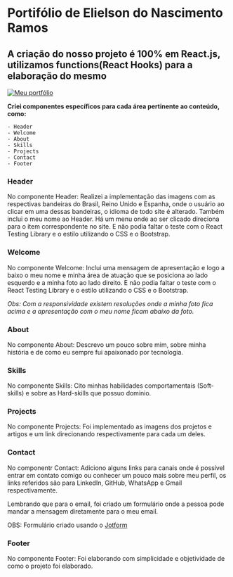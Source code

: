 # Portifólio de Elielson do Nascimento Ramos

## A criação do nosso projeto é 100% em React.js, utilizamos functions(React Hooks) para a elaboração do mesmo

<a href="https://elielsonnascimento.vercel.app/" target="_blank">
  <img 
    src="https://user-images.githubusercontent.com/83602931/197848020-b95a7e9b-2bfd-4954-9b1f-1ffdcb36de6c.png"
    alt="Meu portfólio"
  />
</a>

**Criei componentes específicos para cada área pertinente ao conteúdo, como:**

    - Header
    - Welcome
    - About
    - Skills
    - Projects
    - Contact
    - Footer

### Header
  
  No componente Header:
  Realizei a implementação das imagens com as respectivas bandeiras do Brasil, Reino Unido e Espanha, onde o usuário ao clicar em uma dessas bandeiras, o idioma de todo site é alterado.
  Também inclui o meu nome ao Header.
  Há um menu onde ao ser clicado direciona para o item correspondente no site.
  E não podia faltar o teste com o React Testing Library e o estilo utilizando o CSS e o Bootstrap.
  
### Welcome

  No componente Welcome:
  Inclui uma mensagem de apresentação e logo a baixo o meu nome e minha área de atuação que se posiciona ao lado esquerdo e a minha foto ao lado direito.
  E não podia faltar o teste com o React Testing Library e o estilo utilizando o CSS e o Bootstrap.

  *Obs: Com a responsividade existem resoluções onde a minha foto fica acima e a apresentação com o meu nome ficam abaixo da foto.*

### About
   No componente About:
   Descrevo um pouco sobre mim, sobre minha história e de como eu sempre fui apaixonado por tecnologia.

### Skills
   No componente Skills:
   Cito minhas habilidades comportamentais (Soft-skills) e sobre as Hard-skills que possuo dominio.

### Projects
   No componente Projects:
   Foi implementado as imagens dos projetos e artigos e um link direcionando respectivamente para cada um deles.
   
### Contact
   No componentr Contact:
   Adiciono alguns links para canais onde é possível entrar em contato comigo ou conhecer um pouco mais sobre meu perfil, os links referidos são para LinkedIn, GitHub, WhatsApp e Gmail respectivamente.
   
   Lembrando que para o email, foi criado um formulário onde a pessoa pode mandar a mensagem diretamente para o meu email.
   
   OBS: Formulário criado usando o [Jotform](https://www.jotform.com/myforms/)
   
### Footer
   No componente Footer:
   Foi elaborando com simplicidade e objetividade de como o projeto foi elaborado.
